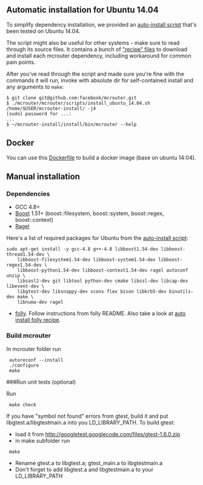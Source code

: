 ## Automatic installation for Ubuntu 14.04

To simplify dependency installation, we provided an [auto-install script](https://github.com/facebook/mcrouter/blob/master/mcrouter/scripts/install_ubuntu_14.04.sh) that's been tested on Ubuntu 14.04.

The script might also be useful for other systems - make sure to read through its source files. It contains a bunch of ["recipe" files](https://github.com/facebook/mcrouter/tree/master/mcrouter/scripts/recipes) to download and install each mcrouter dependency, including workaround for common pain points.

After you've read through the script and made sure you're fine with the commands it will run, invoke with absolute dir for self-contained install and any arguments to `make`:
```
$ git clone git@github.com:facebook/mcrouter.git
$ ./mcrouter/mcrouter/scripts/install_ubuntu_14.04.sh /home/$USER/mcrouter-install/ -j4
[sudo] password for ...:
...
$ ~/mcrouter-install/install/bin/mcrouter --help
```

## Docker

You can use this [Dockerfile](https://github.com/facebook/mcrouter/blob/master/mcrouter/scripts/docker/Dockerfile) to build a docker image (base on ubuntu 14:04).

## Manual installation

### Dependencies

* GCC 4.8+
* [Boost](http://www.boost.org/) 1.51+ (boost::filesystem, boost::system, boost::regex, boost::context)
* [Ragel](http://www.complang.org/ragel/)

Here's a list of required packages for Ubuntu from the [auto-install script](https://github.com/facebook/mcrouter/blob/master/mcrouter/scripts/install_ubuntu_14.04.sh):
```Shell
sudo apt-get install -y gcc-4.8 g++-4.8 libboost1.54-dev libboost-thread1.54-dev \
    libboost-filesystem1.54-dev libboost-system1.54-dev libboost-regex1.54-dev \
    libboost-python1.54-dev libboost-context1.54-dev ragel autoconf unzip \
    libsasl2-dev git libtool python-dev cmake libssl-dev libcap-dev libevent-dev \
    libgtest-dev libsnappy-dev scons flex bison libkrb5-dev binutils-dev make \
    libnuma-dev ragel
```

 * [folly](https://github.com/facebook/folly). Follow instructions from folly README. Also take a look at [auto install folly recipe](https://github.com/facebook/mcrouter/blob/master/mcrouter/scripts/recipes/folly.sh).

### Build mcrouter

In mcrouter folder run

```Shell
 autoreconf --install
 ./configure
 make
```

###Run unit tests (optional)

Run

```Shell
 make check
```

If you have "symbol not found" errors from gtest, build it and put
libgtest.a/libgtestmain.a into you LD_LIBRARY_PATH. To build gtest:

* load it from http://googletest.googlecode.com/files/gtest-1.6.0.zip
* in make subfolder run
```
 make
```
* Rename gtest.a to libgtest.a; gtest_main.a to libgtestmain.a
* Don't forget to add libgtest.a and libgtestmain.a to your LD_LIBRARY_PATH